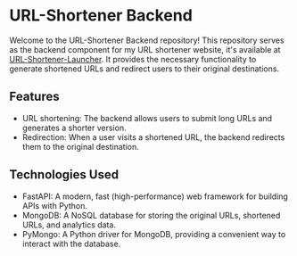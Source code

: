 # URL-Shortener Backend

Welcome to the URL-Shortener Backend repository! This repository serves as the backend component for my URL shortener website, it's available at [URL-Shortener-Launcher](https://github.com/Tuanpluss02/URL-Shortener-Launcher). It provides the necessary functionality to generate shortened URLs and redirect users to their original destinations.

## Features

- URL shortening: The backend allows users to submit long URLs and generates a shorter version.
- Redirection: When a user visits a shortened URL, the backend redirects them to the original destination.

## Technologies Used

- FastAPI: A modern, fast (high-performance) web framework for building APIs with Python.
- MongoDB: A NoSQL database for storing the original URLs, shortened URLs, and analytics data.
- PyMongo: A Python driver for MongoDB, providing a convenient way to interact with the database.


